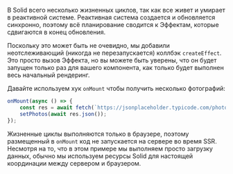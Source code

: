 В Solid всего несколько жизненных циклов, так как все живет и умирает в реактивной системе. Реактивная система создается и обновляется синхронно, поэтому всё планирование сводится к Эффектам, которые сдвигаются в конец обновления.

Поскольку это может быть не очевидно, мы добавили неотслеживающий (никогда не перезапускается) коллбэк `createEffect`. Это просто вызов Эффекта, но вы можете быть уверены, что он будет запущен только раз для вашего компонента, как только будет выполнен весь начальный рендеринг.

Давайте используем хук `onMount` чтобы получить несколько фотографий:

```js
onMount(async () => {
	const res = await fetch(`https://jsonplaceholder.typicode.com/photos?_limit=20`);
	setPhotos(await res.json());
});
```

Жизненные циклы выполняются только в браузере, поэтому размещенный в `onMount` код не запускается на сервере во время SSR. Несмотря на то, что в этом примере мы выполняем просто загрузку данных, обычно мы используем ресурсы Solid для настоящей координации между сервером и браузером.

